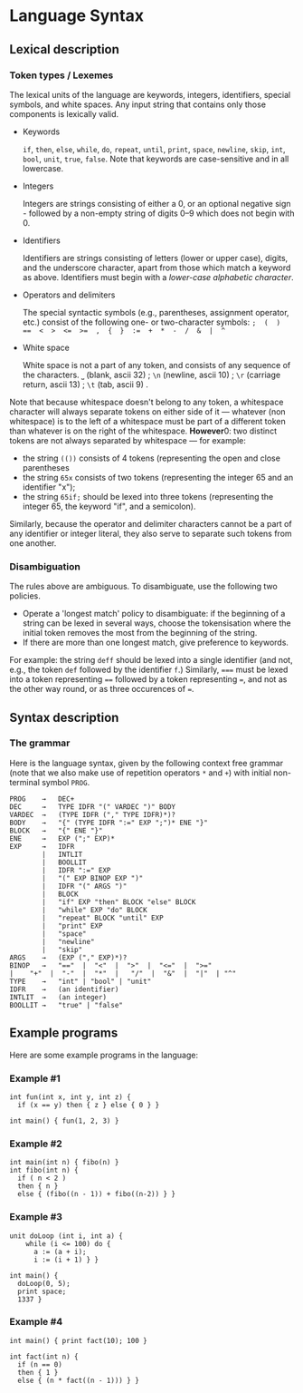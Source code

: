 # Language Syntax

## Lexical description

### Token types / Lexemes

The lexical units of the language are keywords, integers, identifiers, special symbols, and white spaces. Any input string that contains only those components is lexically valid.

  - Keywords

    `if`, `then`, `else`, `while`, `do`, `repeat`, `until`, `print`, `space`, `newline`, `skip`, `int`, `bool`, `unit`, `true`, `false`. Note that keywords are case-sensitive and in all lowercase.

  - Integers

    Integers are strings consisting of either a 0, or an optional negative sign - followed by a non-empty string of digits 0–9 which does not begin with 0.
 
  - Identifiers

    Identifiers are strings consisting of letters (lower or upper case), digits, and the underscore character, apart from those which match a keyword as above. Identifiers must begin with a *lower-case alphabetic character*.
  
  - Operators and delimiters
 
    The special syntactic symbols (e.g., parentheses, assignment operator, etc.) consist of the following one- or two-character symbols:
    ` ;  (  )  ==  <  >  <=  >=  ,  {  }  :=  +  *  -  /  &  |  ^ `
    
  - White space

    White space is not a part of any token, and consists of any sequence of the characters. `⎵` (blank, ascii 32) ;  `\n` (newline, ascii 10) ;  `\r` (carriage return, ascii 13) ;  `\t` (tab, ascii 9) .    


Note that because whitespace doesn't belong to any token, a whitespace character will always separate tokens on either side of it — whatever (non whitespace) is to the left of a whitespace must be part of a different token than whatever is on the right of the whitespace. **However**0: two distinct tokens are not always separated by whitespace — for example:
  - the string `(())` consists of 4 tokens (representing the open and close parentheses
  - the string `65x` consists of two tokens (representing the integer 65 and an identifier "x");
  - the string `65if;` should be lexed into three tokens (representing the integer 65, the keyword "if", and a semicolon).

Similarly, because the operator and delimiter characters cannot be a part of any identifier or integer literal, they also serve to separate such tokens from one another.

### Disambiguation

The rules above are ambiguous. To disambiguate, use the following two policies.

  - Operate a 'longest match' policy to disambiguate: if the beginning of a string can be lexed in several ways, choose the tokensisation where the initial token removes the most from the beginning of the string.
  - If there are more than one longest match, give preference to keywords.

For example: the string `deff` should be lexed into a single identifier (and not, e.g., the token `def` followed by the identifier `f`.) Similarly, `===` must be lexed into a token representing `==` followed by a token representing `=`, and not as the other way round, or as three occurences of `=`.

## Syntax description

### The grammar

Here is the language syntax, given by the following context free grammar (note that we also make use of repetition operators `*` and `+`) with initial non-terminal symbol `PROG`.

```
PROG    →	DEC+
DEC     →	TYPE IDFR "(" VARDEC ")" BODY
VARDEC  →	(TYPE IDFR ("," TYPE IDFR)*)?
BODY    →	"{" (TYPE IDFR ":=" EXP ";")* ENE "}"
BLOCK   →	"{" ENE "}"
ENE     →	EXP (";" EXP)*
EXP     →	IDFR
        |	INTLIT
        |	BOOLLIT
        |	IDFR ":=" EXP
        |	"(" EXP BINOP EXP ")"
        |	IDFR "(" ARGS ")"
        |	BLOCK
        |	"if" EXP "then" BLOCK "else" BLOCK
        |	"while" EXP "do" BLOCK
        |	"repeat" BLOCK "until" EXP
        |	"print" EXP
        |	"space"
        |	"newline"
        |	"skip"
ARGS    →	(EXP ("," EXP)*)?
BINOP   →	"=="  |  "<"  |  ">"  |  "<="  |  ">="
|	 "+"  |  "-"  |  "*"  |   "/"  |  "&"  |  "|"  | "^"
TYPE    →	"int" | "bool" | "unit"
IDFR    →	(an identifier)
INTLIT  →	(an integer)
BOOLLIT →	"true" | "false"
```

## Example programs

Here are some example programs in the language:

### Example #1
```
int fun(int x, int y, int z) {
  if (x == y) then { z } else { 0 } }

int main() { fun(1, 2, 3) }
```

### Example #2
```
int main(int n) { fibo(n) }
int fibo(int n) {
  if ( n < 2 )
  then { n }
  else { (fibo((n - 1)) + fibo((n-2)) } }
```

### Example #3
```
unit doLoop (int i, int a) {
    while (i <= 100) do {
      a := (a + i);
      i := (i + 1) } }

int main() {
  doLoop(0, 5);
  print space;
  1337 }
```

### Example #4
```
int main() { print fact(10); 100 }

int fact(int n) {
  if (n == 0)
  then { 1 } 
  else { (n * fact((n - 1))) } }
```
